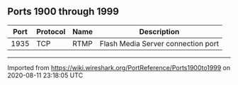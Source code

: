 ## Ports 1900 through 1999


| Port | Protocol | Name | Description                        |
| ---- | -------- | ---- | ---------------------------------- |
| 1935 | TCP      | RTMP | Flash Media Server connection port |


---

Imported from https://wiki.wireshark.org/PortReference/Ports1900to1999 on 2020-08-11 23:18:05 UTC
